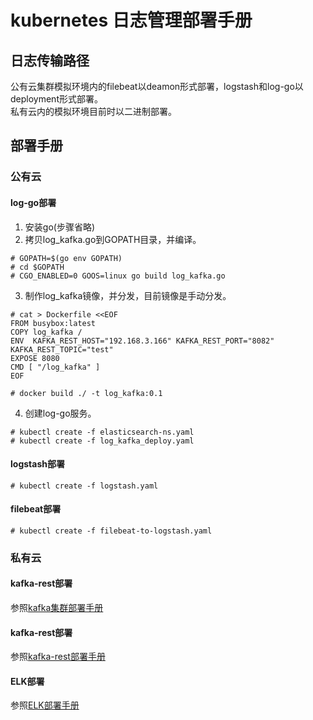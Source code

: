 # kubernetes 日志管理部署手册 ###


## 日志传输路径

    
<p>公有云集群模拟环境内的filebeat以deamon形式部署，logstash和log-go以deployment形式部署。
<br>私有云内的模拟环境目前时以二进制部署。
</p>


## 部署手册


### 公有云

#### log-go部署
1. 安装go(步骤省略)
2. 拷贝log_kafka.go到GOPATH目录，并编译。
```
# GOPATH=$(go env GOPATH)
# cd $GOPATH
# CGO_ENABLED=0 GOOS=linux go build log_kafka.go

```
3. 制作log_kafka镜像，并分发，目前镜像是手动分发。

```
# cat > Dockerfile <<EOF
FROM busybox:latest 
COPY log_kafka /
ENV  KAFKA_REST_HOST="192.168.3.166" KAFKA_REST_PORT="8082" KAFKA_REST_TOPIC="test"
EXPOSE 8080
CMD [ "/log_kafka" ]
EOF

# docker build ./ -t log_kafka:0.1

```
4. 创建log-go服务。
```
# kubectl create -f elasticsearch-ns.yaml
# kubectl create -f log_kafka_deploy.yaml
```

#### logstash部署
```
# kubectl create -f logstash.yaml
```

#### filebeat部署
```
# kubectl create -f filebeat-to-logstash.yaml
```

### 私有云

#### kafka-rest部署
参照[kafka集群部署手册](./kafka集群部署.md)

#### kafka-rest部署
参照[kafka-rest部署手册](./kafka-rest部署.md)

#### ELK部署
参照[ELK部署手册](./ELK部署.md)

